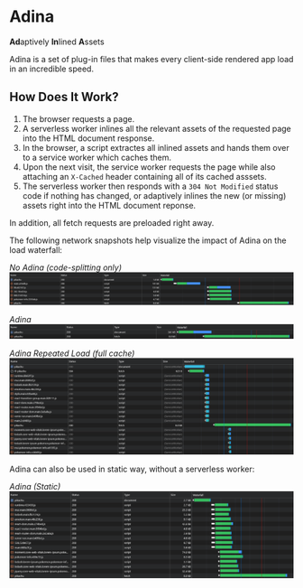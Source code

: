 # Adina

**Ad**aptively **In**lined **A**ssets

Adina is a set of plug-in files that makes every client-side rendered app load in an incredible speed.

## How Does It Work?

1. The browser requests a page.
2. A serverless worker inlines all the relevant assets of the requested page into the HTML document response.
3. In the browser, a script extractes all inlined assets and hands them over to a service worker which caches them.
4. Upon the next visit, the service worker requests the page while also attaching an `X-Cached` header containing all of its cached asssets.
5. The serverless worker then responds with a `304 Not Modified` status code if nothing has changed, or adaptively inlines the new (or missing) assets right into the HTML document reponse.

In addition, all fetch requests are preloaded right away.

The following network snapshots help visualize the impact of Adina on the load waterfall:

_No Adina (code-splitting only)_
![No Adina](images/no-adina.png)

_Adina_
![Adina](images/adina.png)

_Adina Repeated Load (full cache)_
![Adina Repeated Load](images/adina-repeated-load.png)

Adina can also be used in static way, without a serverless worker:

_Adina (Static)_
![Adina (Static)](images/adina-static.png)
